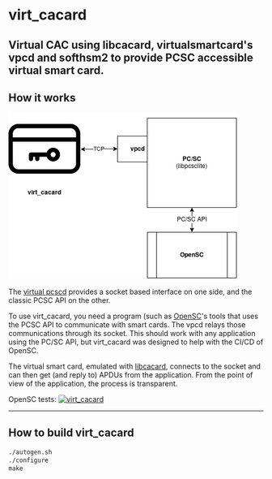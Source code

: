 # virt_cacard
Virtual CAC using libcacard, virtualsmartcard's vpcd and softhsm2 to provide PCSC accessible virtual smart card. 
---
## How it works


![schema](https://github.com/PL4typus/notes/blob/master/virt_cacard.jpg)


The [virtual pcscd](https://github.com/frankmorgner/vsmartcard/tree/master/virtualsmartcard) provides a socket based interface on one side, and the classic PCSC API on the other.

To use virt_cacard, you need a program (such as [OpenSC](https://github.com/OpenSC/OpenSC)'s tools that uses the PCSC API to communicate with smart cards. The vpcd relays those communications through its socket. This should work with any application using the PC/SC API, but virt_cacard was designed to help with the CI/CD of OpenSC.

The virtual smart card, emulated with [libcacard](https://gitlab.freedesktop.org/spice/libcacard/), connects to the socket and can then get (and reply to) APDUs from the application. From the point of view of the application, the process is transparent. 

OpenSC tests:                    [![virt_cacard](https://gitlab.com/PL4typus/OpenSC/badges/virt_cacard/pipeline.svg)](https://gitlab.com/PL4typus/OpenSC/pipelines) 

---
## How to build virt_cacard

    ./autogen.sh
    ./configure
    make
    
 
